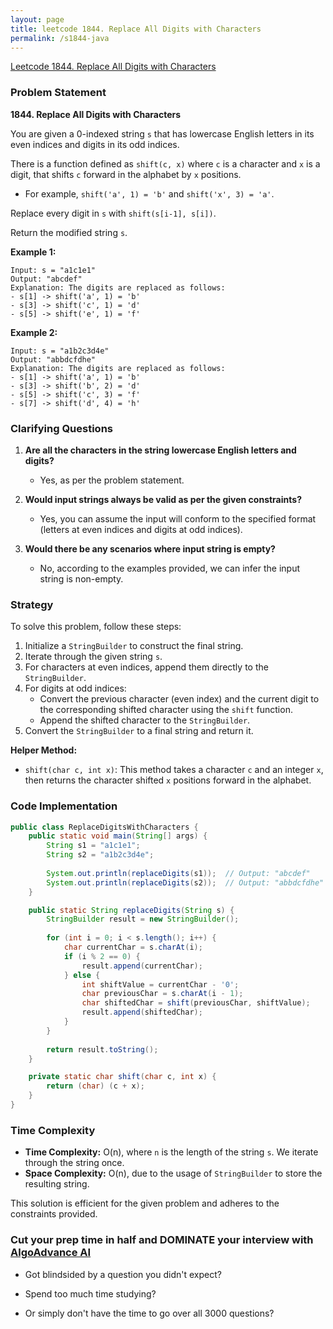 ```yaml
---
layout: page
title: leetcode 1844. Replace All Digits with Characters
permalink: /s1844-java
---
```

[Leetcode 1844. Replace All Digits with Characters](https://algoadvance.github.io/algoadvance/l1844)
### Problem Statement

**1844. Replace All Digits with Characters**

You are given a 0-indexed string `s` that has lowercase English letters in its even indices and digits in its odd indices.

There is a function defined as `shift(c, x)` where `c` is a character and `x` is a digit, that shifts `c` forward in the alphabet by `x` positions.

- For example, `shift('a', 1) = 'b'` and `shift('x', 3) = 'a'`.

Replace every digit in `s` with `shift(s[i-1], s[i])`.

Return the modified string `s`.

**Example 1:**
```plaintext
Input: s = "a1c1e1"
Output: "abcdef"
Explanation: The digits are replaced as follows:
- s[1] -> shift('a', 1) = 'b'
- s[3] -> shift('c', 1) = 'd'
- s[5] -> shift('e', 1) = 'f'
```

**Example 2:**
```plaintext
Input: s = "a1b2c3d4e"
Output: "abbdcfdhe"
Explanation: The digits are replaced as follows:
- s[1] -> shift('a', 1) = 'b'
- s[3] -> shift('b', 2) = 'd'
- s[5] -> shift('c', 3) = 'f'
- s[7] -> shift('d', 4) = 'h'
```

### Clarifying Questions

1. **Are all the characters in the string lowercase English letters and digits?**
   - Yes, as per the problem statement.

2. **Would input strings always be valid as per the given constraints?**
   - Yes, you can assume the input will conform to the specified format (letters at even indices and digits at odd indices).

3. **Would there be any scenarios where input string is empty?**
   - No, according to the examples provided, we can infer the input string is non-empty.

### Strategy

To solve this problem, follow these steps:

1. Initialize a `StringBuilder` to construct the final string.
2. Iterate through the given string `s`.
3. For characters at even indices, append them directly to the `StringBuilder`.
4. For digits at odd indices:
   - Convert the previous character (even index) and the current digit to the corresponding shifted character using the `shift` function.
   - Append the shifted character to the `StringBuilder`.
5. Convert the `StringBuilder` to a final string and return it.

**Helper Method:**
- `shift(char c, int x)`: This method takes a character `c` and an integer `x`, then returns the character shifted `x` positions forward in the alphabet.

### Code Implementation

```java
public class ReplaceDigitsWithCharacters {
    public static void main(String[] args) {
        String s1 = "a1c1e1";
        String s2 = "a1b2c3d4e";
        
        System.out.println(replaceDigits(s1));  // Output: "abcdef"
        System.out.println(replaceDigits(s2));  // Output: "abbdcfdhe"
    }

    public static String replaceDigits(String s) {
        StringBuilder result = new StringBuilder();
        
        for (int i = 0; i < s.length(); i++) {
            char currentChar = s.charAt(i);
            if (i % 2 == 0) {
                result.append(currentChar);
            } else {
                int shiftValue = currentChar - '0';
                char previousChar = s.charAt(i - 1);
                char shiftedChar = shift(previousChar, shiftValue);
                result.append(shiftedChar);
            }
        }
        
        return result.toString();
    }

    private static char shift(char c, int x) {
        return (char) (c + x);
    }
}
```

### Time Complexity

- **Time Complexity:** O(n), where `n` is the length of the string `s`. We iterate through the string once.
- **Space Complexity:** O(n), due to the usage of `StringBuilder` to store the resulting string.

This solution is efficient for the given problem and adheres to the constraints provided.


### Cut your prep time in half and DOMINATE your interview with [AlgoAdvance AI](https://algoAdvance.com)

- Got blindsided by a question you didn't expect?

- Spend too much time studying?

- Or simply don't have the time to go over all 3000 questions?

